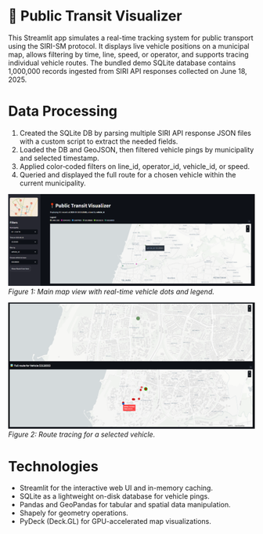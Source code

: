# 📍 Public Transit Visualizer
This Streamlit app simulates a real-time tracking system for public transport using the SIRI-SM protocol. It displays live vehicle positions on a municipal map, allows filtering by time, line, speed, or operator, and supports tracing individual vehicle routes. The bundled demo SQLite database contains 1,000,000 records ingested from SIRI API responses collected on June 18, 2025.

# Data Processing
1. Created the SQLite DB by parsing multiple SIRI API response JSON files with a custom script to extract the needed fields.
2. Loaded the DB and GeoJSON, then filtered vehicle pings by municipality and selected timestamp.
3. Applied color‐coded filters on line_id, operator_id, vehicle_id, or speed.
4. Queried and displayed the full route for a chosen vehicle within the current municipality.

![Main View](assets/main_view.png)  
*Figure 1: Main map view with real-time vehicle dots and legend.*

![Route Tracing View](assets/route_tracing_view.png)  
*Figure 2: Route tracing for a selected vehicle.* 

# Technologies
- Streamlit for the interactive web UI and in-memory caching.
- SQLite as a lightweight on-disk database for vehicle pings.
- Pandas and GeoPandas for tabular and spatial data manipulation.
- Shapely for geometry operations.
- PyDeck (Deck.GL) for GPU-accelerated map visualizations.